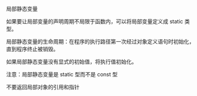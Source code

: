 局部静态变量

如果要让局部变量的声明周期不局限于函数内，可以将局部变量定义成 static 类型。

局部静态变量的生命周期：在程序的执行路径第一次经过对象定义语句时初始化，直到程序终止被销毁。

如果局部静态变量没有显式的初始值，将执行值初始化。

注意：局部静态变量是 static 型而不是 const 型

不要返回局部对象的引用和指针


